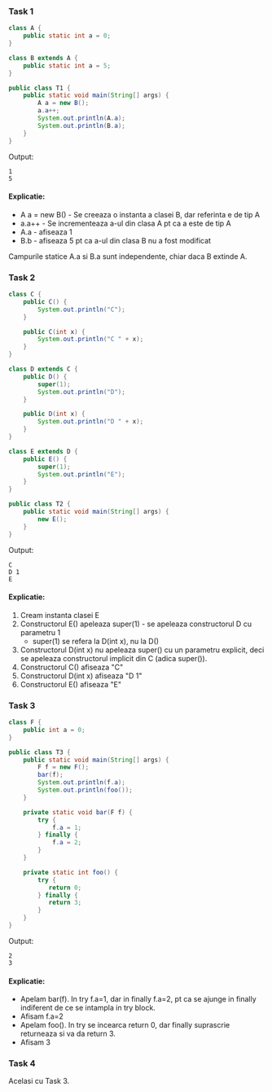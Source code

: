 ### Task 1

```java
class A {
    public static int a = 0;
}

class B extends A {
    public static int a = 5;
}

public class T1 {
    public static void main(String[] args) {
        A a = new B();
        a.a++;
        System.out.println(A.a);
        System.out.println(B.a);
    }
}
```
Output:
```
1
5
```
#### Explicatie:
* A a = new B() - Se creeaza o instanta a clasei B, dar referinta e de tip A
* a.a++ - Se incrementeaza a-ul din clasa A pt ca a este de tip A
* A.a - afiseaza 1
* B.b - afiseaza 5 pt ca a-ul din clasa B nu a fost modificat

Campurile statice A.a si B.a sunt independente, chiar daca B extinde A.


### Task 2

```java
class C {
    public C() {
        System.out.println("C");
    }

    public C(int x) {
        System.out.println("C " + x);
    }
}

class D extends C {
    public D() {
        super(1);
        System.out.println("D");
    }

    public D(int x) {
        System.out.println("D " + x);
    }
}

class E extends D {
    public E() {
        super(1);
        System.out.println("E");
    }
}

public class T2 {
    public static void main(String[] args) {
        new E();
    }
}
```
Output:
```
C 
D 1
E
```
#### Explicatie:
1) Cream instanta clasei E
2)  Constructorul E() apeleaza super(1) - se apeleaza constructorul D cu parametru 1
    *  super(1) se refera la D(int x), nu la D()
3) Constructorul D(int x) nu apeleaza super() cu un parametru explicit, deci se apeleaza constructorul implicit din C (adica super()).
4) Constructorul C() afiseaza "C"
5) Constructorul D(int x) afiseaza "D 1"
6) Constructorul E() afiseaza "E"

### Task 3

```java
class F {
    public int a = 0;
}

public class T3 {
    public static void main(String[] args) {
        F f = new F();
        bar(f);
        System.out.println(f.a);
        System.out.println(foo());
    }

    private static void bar(F f) {
        try {
            f.a = 1;
        } finally {
            f.a = 2;
        }
    }

    private static int foo() {
        try {
           return 0;
        } finally {
           return 3;
        }
    }
}

```
Output:
```
2
3
```

#### Explicatie:
* Apelam bar(f).  In try f.a=1, dar in finally f.a=2, pt ca se ajunge in finally indiferent de ce se intampla in try block.
* Afisam f.a=2
* Apelam foo(). In try se incearca return 0, dar finally suprascrie returneaza si va da return 3.
* Afisam 3


### Task 4

Acelasi cu Task 3.